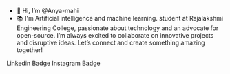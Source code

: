 - 👋 Hi, I’m @Anya-mahi
- 📚 I'm Artificial intelligence and machine learning. student at Rajalakshmi Engineering College, passionate about technology and an advocate for open-source. I’m always excited to collaborate on innovative projects and disruptive ideas. Let’s connect and create something amazing together!

Linkedin Badge Instagram Badge 






